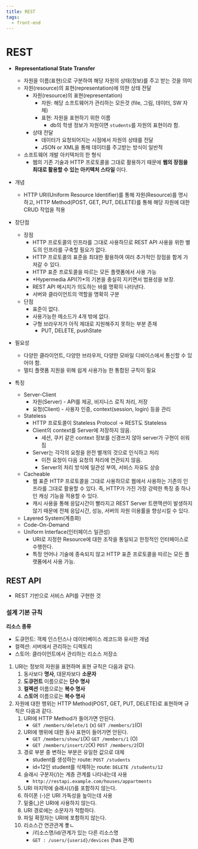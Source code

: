 ```yaml
---
title: REST
tags:
  - front-end
---
```

# REST

- **Representational State Transfer** 
  - 자원을 이름(표현)으로 구분하여 해당 자원의 상태(정보)를 주고 받는 것을 의미
  - 자원(resource)의 표현(representation)에 의한 상태 전달
    - 자원(resource)의 표현(representation)
      - 자원: 해당 소프트웨어가 관리하는 모든것 (file, 그림, 데이터, SW 자체)
      - 표현: 자원을 표현하기 위한 이름 
        - db의 학생 정보가 자원이면 `students`를 자원의 표현이라 함.
    - 상태 전달
      - 데이터가 요청되어지는 시점에서 자원의 상태를 전달
      - JSON or XML을 통해 데이터를 주고받는 방식이 일반적
  - 소프트웨어 개발 아키텍처의 한 형식
    - 웹의 기존 기술과 HTTP 프로토콜을 그대로 활용하기 때문에 **웹의 장점을 최대로 활용할 수 있는 아키텍처 스타일** 이다.
- 개념
  - HTTP URI(Uniform Resource Identifier)를 통해 자원(Resource)를 명시하고, HTTP Method(POST, GET, PUT, DELETE)를 통해 해당 자원에 대한 CRUD 작업을 적용
- 장단점
  - 장점
    - HTTP 프로토콜의 인프라를 그대로 사용하므로 REST API 사용을 위한 별도의 인프라를 구축할 필요가 없다.
    - HTTP 프로토콜의 표준을 최대한 활용하여 여러 추가적인 장점을 함게 가져갈 수 있다.
    - HTTP 표준 프로토콜을 따르는 모든 플랫폼에서 사용 가능
    - *Hypermedia API(?)*의 기본을 충실히 지키면서 범용성을 보장.
    - REST API 메시지가 의도하는 바를 명확히 나타낸다.
    - 서버와 클라이언트의 역할을 명확히 구분
  - 단점
    - 표준이 없다.
    - 사용가능한 메소드가 4개 밖에 없다.
    - 구형 브라우저가 아직 제대로 지원해주지 못하는 부분 존재
      - PUT, DELETE, pushState
- 필요성
  - 다양한 클라이언트, 다양한 브라우저, 다양한 모바일 디바이스에서 통신할 수 있어야 함.
  - 멀티 플랫폼 지원을 위해 쉽게 사용가능 한 통합된 규칙이 필요

- 특징
  - Server-Client
    - 자원(Server) - API를 제공, 비지니스 로직 처리, 저장
    - 요청(Client) - 사용자 인증, context(session, login) 등을 관리
  - Stateless
    - HTTP 프로토콜이 Stateless Protocol -> REST도 Stateless
    - Client의 context를 Server에 저장하지 않음.
      - 세션, 쿠키 같은 context 정보를 신경쓰지 않아 server가 구현이 쉬워짐
    - Server는 각각의 요청을 완전 별개의 것으로 인식하고 처리
      - 이전 요청이 다음 요청의 처리에 연관되지 않음.
      - Server의 처리 방식에 일관성 부여, 서비스 자유도 상승
  - Cacheable
    - 웹 표준 HTTP 프로토콜을 그대로 사용하므로 웹에서 사용하는 기존의 인프라를 그대로 활용할 수 있다. 즉, HTTP가 가진 가장 강력한 특징 중 하나인 캐싱 기능을 적용할 수 있다.
    - 캐시 사용을 통해 응답시간이 빨라지고 REST Server 트랜잭션이 발생하지 않기 때문에 전체 응답시간, 성능, 서버의 자원 이용률을 향상시킬 수 있다.
  - Layered System(계층화)
  - Code-On-Demand
  - Uniform Interface(인터페이스 일관성)
    - URI로 지정한 Resource에 대한 조작을 통일되고 한정적인 인터페이스로 수행한다.
    - 특정 언어나 기술에 종속되지 않고 HTTP 표준 프로토콜을 따르는 모든 플랫폼에서 사용 가능.

## REST API

- REST 기반으로 서비스 API를 구현한 것

### 설계 기본 규칙

**리소스 종류**

- 도큐먼트: 객체 인스턴스나 데이터베이스 레코드와 유사한 개념
- 컬렉션: 서버에서 관리하는 디렉토리
- 스토어: 클라이언트에서 관리하는 리소스 저장소



1. URI는 정보의 자원을 표현하며 표현 규칙은 다음과 같다.
   1. 동사보다 **명사**, 대문자보다 **소문자**
   2. **도큐먼트** 이름으로는 **단수 명사**
   3. **컬렉션** 이름으로는 **복수 명사**
   4. **스토어** 이름으로는 **복수 명사**
2. 자원에 대한 행위는 HTTP Method(POST, GET, PUT, DELETE)로 표현하며 규칙은 다음과 같다.
   1. URI에 HTTP Method가 들어가면 안된다.
      - `GET /members/delete/1` (x)    `GET /members/1`(O)
   2. URI에 행위에 대한 동사 표현이 들어가면 안된다.
      - `GET /members/show/1`(X)  `GET /members/1` (O)
      - `GET /members/insert/2`(X)  `POST /members/2`(O)
   3. 경로 부분 중 변하는 부분은 유일한 값으로 대체
      - student를 생성하는 route: `POST /students`
      - id=12인 student를 삭제하는 route: `DELETE /students/12`
   4. 슬래시 구분자(/)는 계층 관계를 나타내는데 사용
      - `http://restapi.example.com/houses/appartments`
   5. URI 마지막에 슬래시(/)를 포함하지 않는다.
   6. 하이폰 (-)은 URI 가독성을 높이는데 사용
   7. 밑줄(_)은 URI에 사용하지 않는다.
   8. URI 경로에는 소문자가 적합하다.
   9. 파일 확장자는 URI에 포함하지 않는다.
   10. 리소스간 연관관계 푷ㄴ
       - /리소스명/id/관계가 있는 다른 리소스명
       - `GET : /users/{userid}/devices`   (has 관계)

